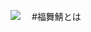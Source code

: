 ![](https://cdn.discordapp.com/attachments/1171174000089628783/1202596895147565076/2024-02-01_21-50-32.png)　
#福舞鯖とは